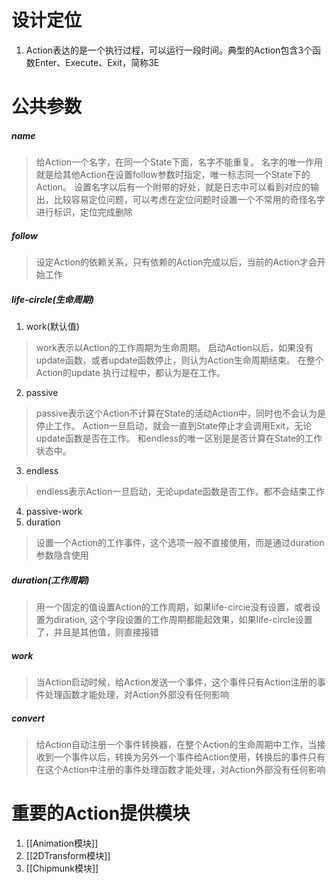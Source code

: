 # 设计定位
1. Action表达的是一个执行过程，可以运行一段时间。典型的Action包含3个函数Enter、Execute、Exit，简称3E

# 公共参数
##### name
> 给Action一个名字，在同一个State下面，名字不能重复。
名字的唯一作用就是给其他Action在设置follow参数时指定，唯一标志同一个State下的Action。
设置名字以后有一个附带的好处，就是日志中可以看到对应的输出，比较容易定位问题，可以考虑在定位问题时设置一个不常用的奇怪名字进行标识，定位完成删除

##### follow
> 设定Action的依赖关系，只有依赖的Action完成以后，当前的Action才会开始工作

##### life-circle(生命周期)
1. work(默认值)
> work表示以Action的工作周期为生命周期。
启动Action以后，如果没有update函数，或者update函数停止，则认为Action生命周期结束。
在整个Action的update 执行过程中，都认为是在工作。

2. passive
> passive表示这个Action不计算在State的活动Action中，同时也不会认为是停止工作。
Action一旦启动，就会一直到State停止才会调用Exit，无论update函数是否在工作。
和endless的唯一区别是是否计算在State的工作状态中。

3. endless
> endless表示Action一旦启动，无论update函数是否工作，都不会结束工作

4. passive-work
5. duration
> 设置一个Action的工作事件，这个选项一般不直接使用，而是通过duration参数隐含使用

##### duration(工作周期)
> 用一个固定的值设置Action的工作周期，如果life-circie没有设置，或者设置为diration, 这个字段设置的工作周期都能起效果，如果life-circle设置了，并且是其他值，则直接报错

##### work
> 当Action启动时候，给Action发送一个事件，这个事件只有Action注册的事件处理函数才能处理，对Action外部没有任何影响

##### convert
> 给Action自动注册一个事件转换器，在整个Action的生命周期中工作，当接收到一个事件以后，转换为另外一个事件给Action使用，转换后的事件只有在这个Action中注册的事件处理函数才能处理，对Action外部没有任何影响

# 重要的Action提供模块
1. [[Animation模块]]
1. [[2DTransform模块]]
1. [[Chipmunk模块]]